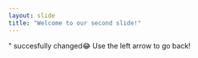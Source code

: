 ```yaml
---
layout: slide
title: "Welcome to our second slide!"
---
```

" succesfully changed😂
Use the left arrow to go back!
